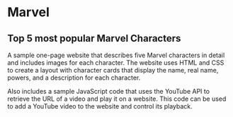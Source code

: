 # Marvel
## Top 5 most popular Marvel Characters

A sample one-page website that describes five Marvel characters in detail and includes images for each character. The website uses HTML and CSS to create a layout with character cards that display the name, real name, powers, and a description for each character.

Also includes a sample JavaScript code that uses the YouTube API to retrieve the URL of a video and play it on a website. This code can be used to add a YouTube video to the website and control its playback.
